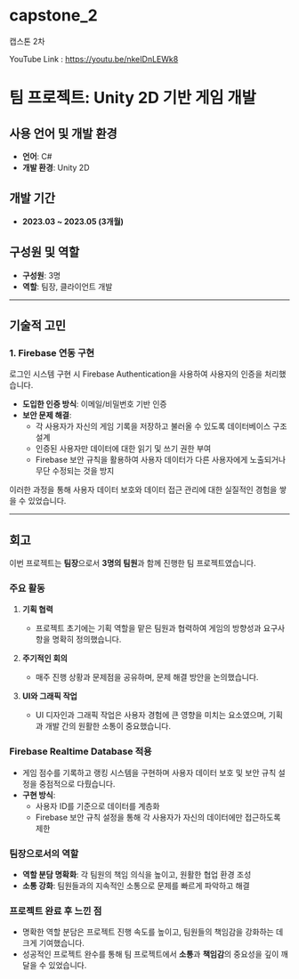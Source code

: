 # capstone_2
캡스톤 2차

YouTube Link : https://youtu.be/nkeIDnLEWk8

# 팀 프로젝트: Unity 2D 기반 게임 개발

## 사용 언어 및 개발 환경
- **언어**: C#  
- **개발 환경**: Unity 2D  

## 개발 기간
- **2023.03 ~ 2023.05 (3개월)**

## 구성원 및 역할
- **구성원**: 3명  
- **역할**: 팀장, 클라이언트 개발  

---

## 기술적 고민

### 1. Firebase 연동 구현
로그인 시스템 구현 시 Firebase Authentication을 사용하여 사용자의 인증을 처리했습니다.  
- **도입한 인증 방식**: 이메일/비밀번호 기반 인증  
- **보안 문제 해결**:  
  - 각 사용자가 자신의 게임 기록을 저장하고 불러올 수 있도록 데이터베이스 구조 설계  
  - 인증된 사용자만 데이터에 대한 읽기 및 쓰기 권한 부여  
  - Firebase 보안 규칙을 활용하여 사용자 데이터가 다른 사용자에게 노출되거나 무단 수정되는 것을 방지  

이러한 과정을 통해 사용자 데이터 보호와 데이터 접근 관리에 대한 실질적인 경험을 쌓을 수 있었습니다.

---

## 회고

이번 프로젝트는 **팀장**으로서 **3명의 팀원**과 함께 진행한 팀 프로젝트였습니다.  

### 주요 활동
1. **기획 협력**  
   - 프로젝트 초기에는 기획 역할을 맡은 팀원과 협력하여 게임의 방향성과 요구사항을 명확히 정의했습니다.  

2. **주기적인 회의**  
   - 매주 진행 상황과 문제점을 공유하며, 문제 해결 방안을 논의했습니다.  

3. **UI와 그래픽 작업**  
   - UI 디자인과 그래픽 작업은 사용자 경험에 큰 영향을 미치는 요소였으며, 기획과 개발 간의 원활한 소통이 중요했습니다.  

### Firebase Realtime Database 적용
- 게임 점수를 기록하고 랭킹 시스템을 구현하며 사용자 데이터 보호 및 보안 규칙 설정을 중점적으로 다뤘습니다.  
- **구현 방식**:  
  - 사용자 ID를 기준으로 데이터를 계층화  
  - Firebase 보안 규칙 설정을 통해 각 사용자가 자신의 데이터에만 접근하도록 제한  

### 팀장으로서의 역할
- **역할 분담 명확화**: 각 팀원의 책임 의식을 높이고, 원활한 협업 환경 조성  
- **소통 강화**: 팀원들과의 지속적인 소통으로 문제를 빠르게 파악하고 해결  

### 프로젝트 완료 후 느낀 점
- 명확한 역할 분담은 프로젝트 진행 속도를 높이고, 팀원들의 책임감을 강화하는 데 크게 기여했습니다.  
- 성공적인 프로젝트 완수를 통해 팀 프로젝트에서 **소통**과 **책임감**의 중요성을 깊이 깨달을 수 있었습니다.
